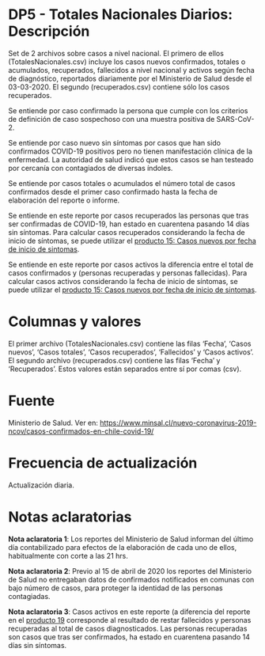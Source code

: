 # DP5 - Totales Nacionales Diarios: Descripción
Set de 2 archivos sobre casos a nivel nacional. El primero de ellos (TotalesNacionales.csv) incluye los casos nuevos confirmados, totales o acumulados, recuperados, fallecidos a nivel nacional y activos según fecha de diagnóstico, reportados diariamente por el Ministerio de Salud desde el 03-03-2020. El segundo (recuperados.csv) contiene sólo los casos recuperados.

Se entiende por caso confirmado la persona que cumple con los criterios de definición de caso sospechoso con una muestra positiva de SARS-CoV-2.

Se entiende por caso nuevo sin síntomas por casos que han sido confirmados COVID-19 positivos pero no tienen manifestación clínica de la enfermedad. La autoridad de salud indicó que estos casos se han testeado por cercanía con contagiados de diversas índoles.

Se entiende por casos totales o acumulados el número total de casos confirmados desde el primer caso confirmado hasta la fecha de elaboración del reporte o informe. 

Se entiende en este reporte por casos recuperados las personas que tras ser confirmadas de COVID-19, han estado en cuarentena pasando 14 días sin síntomas. Para calcular casos recuperados considerando la fecha de inicio de síntomas, se puede utilizar el [producto 15: Casos nuevos por fecha de inicio de sintomas](https://github.com/MinCiencia/Datos-COVID19/tree/master/output/producto15).

Se entiende en este reporte por casos activos la diferencia entre el total de casos confirmados y (personas recuperadas y personas fallecidas). Para calcular casos activos considerando la fecha de inicio de síntomas, se puede utilizar el [producto 15: Casos nuevos por fecha de inicio de sintomas](https://github.com/MinCiencia/Datos-COVID19/tree/master/output/producto15).

# Columnas y valores
El primer archivo (TotalesNacionales.csv) contiene las filas ‘Fecha’, ‘Casos nuevos’, ‘Casos totales’, ‘Casos recuperados’, ‘Fallecidos’ y ‘Casos activos’. El segundo archivo (recuperados.csv) contiene las filas ‘Fecha’ y ‘Recuperados’. Estos valores están separados entre sí por comas (csv).

# Fuente
Ministerio de Salud. Ver en:
https://www.minsal.cl/nuevo-coronavirus-2019-ncov/casos-confirmados-en-chile-covid-19/

# Frecuencia de actualización
Actualización diaria. 

# Notas aclaratorias

**Nota aclaratoria 1**:  Los reportes del Ministerio de Salud informan del último día contabilizado para efectos de la elaboración de cada uno de ellos, habitualmente con corte a las 21 hrs. 

**Nota aclaratoria 2**: Previo al 15 de abril de 2020 los reportes del Ministerio de Salud no entregaban datos de confirmados notificados en comunas con bajo número de casos, para proteger la identidad de las personas contagiadas.

**Nota aclaratoria 3**: Casos activos en este reporte (a diferencia del reporte en el [producto 19](../producto19) corresponde al resultado de restar fallecidos y personas recuperadas al total de casos diagnosticados. Las personas recuperadas son casos que tras ser confirmados, ha estado en cuarentena pasando 14 días sin síntomas.

